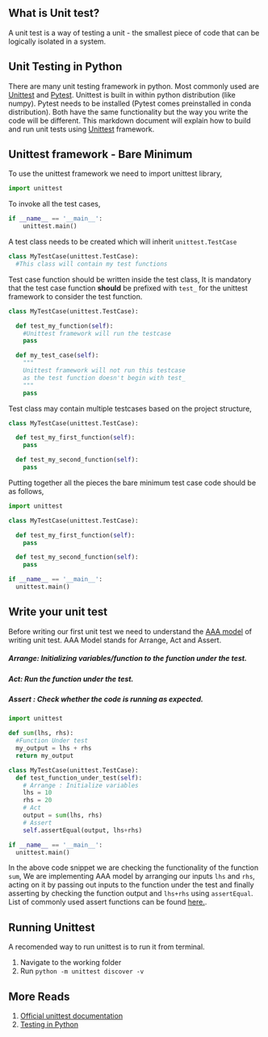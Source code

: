 ## What is Unit test?

A unit test is a way of testing a unit - the smallest piece of code that can be logically isolated in a system.

## Unit Testing in Python
There are many unit testing framework in python.
Most commonly used are [Unittest](https://docs.python.org/3/library/unittest.html) and  [Pytest](https://docs.pytest.org/en/stable/).
Unittest is built in within python distribution (like numpy).
Pytest needs to be installed (Pytest comes preinstalled in conda distribution).
Both have the same functionality but the way you write the code will be different.
This markdown document will explain how to build and run unit tests using [Unittest](https://docs.python.org/3/library/unittest.html) framework.

## Unittest framework - Bare Minimum


To use the unittest framework we need to import unittest library,
``` python
import unittest
```

To invoke all the test cases,
```python
if __name__ == '__main__':
    unittest.main()
```

A test class needs to be created which will inherit `unittest.TestCase`
```python
class MyTestCase(unittest.TestCase):
  #This class will contain my test functions

```
Test case function should be written inside the test class,
It is mandatory that the test case function **should** be prefixed with `test_`
for the unittest framework to consider the test function.
```python
class MyTestCase(unittest.TestCase):

  def test_my_function(self):
    #Unittest framework will run the testcase
    pass

  def my_test_case(self):
    """
    Unittest framework will not run this testcase
    as the test function doesn't begin with test_
    """
    pass
```
Test class may contain multiple testcases based on the project structure,
```python
class MyTestCase(unittest.TestCase):

  def test_my_first_function(self):
    pass

  def test_my_second_function(self):
    pass
```
Putting together all the pieces the bare minimum test case code should be as follows,

```Python
import unittest

class MyTestCase(unittest.TestCase):

  def test_my_first_function(self):
    pass

  def test_my_second_function(self):
    pass

if __name__ == '__main__':
  unittest.main()
```

## Write your unit test
Before writing our first unit test we need to understand the [AAA model](https://medium.com/swlh/introduction-to-unit-testing-in-python-using-unittest-framework-6faa06cc3ee1) of writing unit test.
AAA Model stands for Arrange, Act and Assert.

##### Arrange: Initializing variables/function to the function under the test.

##### Act:  Run the function under the test.

##### Assert : Check whether the code is running as expected.

```python
import unittest

def sum(lhs, rhs):
  #Function Under test
  my_output = lhs + rhs
  return my_output

class MyTestCase(unittest.TestCase):
  def test_function_under_test(self):
    # Arrange : Initialize variables
    lhs = 10
    rhs = 20
    # Act
    output = sum(lhs, rhs)
    # Assert
    self.assertEqual(output, lhs+rhs)

if __name__ == '__main__':
  unittest.main()
```

In the above code snippet we are checking the functionality of the function `sum`,
We are implementing AAA model by arranging our inputs `lhs` and `rhs`, acting on it by
passing out inputs to the function under the test and finally asserting by checking the
function output and `lhs+rhs` using `assertEqual`. List of commonly used assert functions can be found [here.](https://docs.python.org/3/library/unittest.html#assert-methods).

## Running Unittest
A recomended way to run unittest is to run it from terminal.
1. Navigate to the working folder
2. Run `python -m unittest discover -v`

## More Reads
1. [Official unittest documentation](https://docs.python.org/3/library/unittest.html#module-unittest)
2. [Testing in Python](https://realpython.com/python-testing/)
